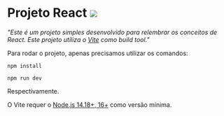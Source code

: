 # Projeto React [![](	https://shields.io/badge/react-black?logo=react&style=for-the-badge)]()

_"Este é um projeto simples desenvolvido para relembrar os conceitos de React. Este projeto utiliza o [Vite](https://vitejs.dev/) como build tool."_

Para rodar o projeto, apenas precisamos utilizar os comandos:

`npm install`

`npm run dev`

Respectivamente.

O Vite requer o [Node.js 14.18+, 16+](https://v3.vitejs.dev/guide/) como versão mínima.
